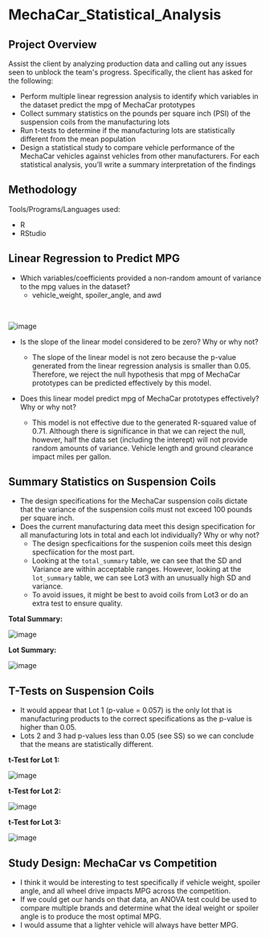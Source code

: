 # MechaCar_Statistical_Analysis

## Project Overview
Assist the client by analyzing production data and calling out any issues seen to unblock the team's progress. Specifically, the client has asked for the following:

- Perform multiple linear regression analysis to identify which variables in the dataset predict the mpg of MechaCar prototypes
- Collect summary statistics on the pounds per square inch (PSI) of the suspension coils from the manufacturing lots
- Run t-tests to determine if the manufacturing lots are statistically different from the mean population
- Design a statistical study to compare vehicle performance of the MechaCar vehicles against vehicles from other manufacturers. For each statistical analysis, you’ll write a summary interpretation of the findings

## Methodology
Tools/Programs/Languages used:

- R
- RStudio

## Linear Regression to Predict MPG
- Which variables/coefficients provided a non-random amount of variance to the mpg values in the dataset?
  - vehicle_weight, spoiler_angle, and awd
<br>

![image](https://user-images.githubusercontent.com/44425379/164791170-4dc83bdb-ef2b-40bf-8a30-90f4a3708ba7.png)  

- Is the slope of the linear model considered to be zero? Why or why not?
  - The slope of the linear model is not zero because the p-value generated from the linear regression analysis is smaller than 0.05. Therefore, we reject the null hypothesis that mpg of MechaCar prototypes can be predicted effectively by this model. 
  
- Does this linear model predict mpg of MechaCar prototypes effectively? Why or why not?
  - This model is not effective due to the generated R-squared value of 0.71. Although there is significance in that we can reject the null, however, half the data set (including the interept) will not provide random amounts of variance. Vehicle length and ground clearance impact miles per gallon.
  
  
## Summary Statistics on Suspension Coils
- The design specifications for the MechaCar suspension coils dictate that the variance of the suspension coils must not exceed 100 pounds per square inch. 
- Does the current manufacturing data meet this design specification for all manufacturing lots in total and each lot individually? Why or why not?
  - The design specficaitions for the suspenion coils meet this design specfiication for the most part. 
  - Looking at the ```total_summary``` table, we can see that the SD and Variance are within acceptable ranges. However, looking at the ```lot_summary``` table, we can see Lot3 with an unusually high SD and variance.
  - To avoid issues, it might be best to avoid coils from Lot3 or do an extra test to ensure quality.

<b>Total Summary:</b><br>

![image](https://user-images.githubusercontent.com/44425379/164791925-0e0d0270-3da3-4eae-9040-a32b28842650.png)

<b>Lot Summary:</b><br>

![image](https://user-images.githubusercontent.com/44425379/164791907-49a74bd9-c7f7-42a2-b2ef-aa49da892abf.png)

## T-Tests on Suspension Coils
- It would appear that Lot 1 (p-value = 0.057) is the only lot that is manufacturing products to the correct specifications as the p-value is higher than 0.05. 
- Lots 2 and 3 had p-values less than 0.05 (see SS) so we can conclude that the means are statistically different. 

<b>t-Test for Lot 1:</b>

![image](https://user-images.githubusercontent.com/44425379/164791367-46cbefec-cfc0-49b4-b0e6-6ebce809b368.png)

<b>t-Test for Lot 2:</b>

![image](https://user-images.githubusercontent.com/44425379/164791388-8b34bfd6-43c2-4a2b-b500-7eb703b0dc87.png)

<b>t-Test for Lot 3:</b>

![image](https://user-images.githubusercontent.com/44425379/164791402-fd205031-79c5-49cd-ae02-e23476b4aec5.png)

## Study Design: MechaCar vs Competition
- I think it would be interesting to test specifically if vehicle weight, spoiler angle, and all wheel drive impacts MPG across the competition. 
- If we could get our hands on that data, an ANOVA test could be used to compare multiple brands and determine what the ideal weight or spoiler angle is to produce the most optimal MPG. 
- I would assume that a lighter vehicle will always have better MPG. 
